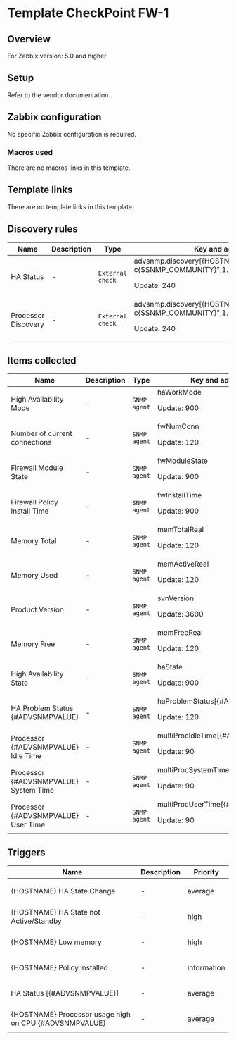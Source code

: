 # Template CheckPoint FW-1

## Overview

For Zabbix version: 5.0 and higher

## Setup

Refer to the vendor documentation.

## Zabbix configuration

No specific Zabbix configuration is required.

### Macros used

There are no macros links in this template.

## Template links

There are no template links in this template.

## Discovery rules

|Name|Description|Type|Key and additional info|
|----|-----------|----|----|
|HA Status|<p>-</p>|`External check`|advsnmp.discovery[{HOSTNAME},"-v2c -c{$SNMP_COMMUNITY}",1.3.6.1.4.1.2620.1.5.13.1.2,1.3]<p>Update: 240</p>|
|Processor Discovery|<p>-</p>|`External check`|advsnmp.discovery[{HOSTNAME},"-v2c -c{$SNMP_COMMUNITY}",1.3.6.1.4.1.2620.1.6.7.5.1.1,1.3]<p>Update: 240</p>|
## Items collected

|Name|Description|Type|Key and additional info|
|----|-----------|----|----|
|High Availability Mode|<p>-</p>|`SNMP agent`|haWorkMode<p>Update: 900</p>|
|Number of current connections|<p>-</p>|`SNMP agent`|fwNumConn<p>Update: 120</p>|
|Firewall Module State|<p>-</p>|`SNMP agent`|fwModuleState<p>Update: 900</p>|
|Firewall Policy Install Time|<p>-</p>|`SNMP agent`|fwInstallTime<p>Update: 900</p>|
|Memory Total|<p>-</p>|`SNMP agent`|memTotalReal<p>Update: 120</p>|
|Memory Used|<p>-</p>|`SNMP agent`|memActiveReal<p>Update: 120</p>|
|Product Version|<p>-</p>|`SNMP agent`|svnVersion<p>Update: 3600</p>|
|Memory Free|<p>-</p>|`SNMP agent`|memFreeReal<p>Update: 120</p>|
|High Availability State|<p>-</p>|`SNMP agent`|haState<p>Update: 900</p>|
|HA Problem Status {#ADVSNMPVALUE}|<p>-</p>|`SNMP agent`|haProblemStatus[{#ADVSNMPVALUE}]<p>Update: 120</p>|
|Processor {#ADVSNMPVALUE} Idle Time|<p>-</p>|`SNMP agent`|multiProcIdleTime[{#ADVSNMPVALUE}]<p>Update: 90</p>|
|Processor {#ADVSNMPVALUE} System Time|<p>-</p>|`SNMP agent`|multiProcSystemTime[{#ADVSNMPVALUE}]<p>Update: 90</p>|
|Processor {#ADVSNMPVALUE} User Time|<p>-</p>|`SNMP agent`|multiProcUserTime[{#ADVSNMPVALUE}]<p>Update: 90</p>|
## Triggers

|Name|Description|Priority|
|----|-----------|----|
|{HOSTNAME} HA State Change|<p>-</p>|average|
|{HOSTNAME} HA State not Active/Standby|<p>-</p>|high|
|{HOSTNAME} Low memory|<p>-</p>|high|
|{HOSTNAME} Policy installed|<p>-</p>|information|
|HA Status [{#ADVSNMPVALUE}]|<p>-</p>|average|
|{HOSTNAME} Processor usage high on CPU {#ADVSNMPVALUE}|<p>-</p>|average|
